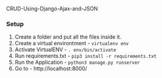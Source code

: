 CRUD-Using-Django-Ajax-and-JSON


### Setup
1. Create a folder and put all the files inside it.
2. Create a virtual environtment - `virtualenv env`
3. Activate VirtualENV - `. env/bin/activate`
4. Run requirements.txt - `pip3 install -r requirements.txt`
5. Run the Application - `python3 manage.py runserver`
6. Go to - http://localhost:8000/
